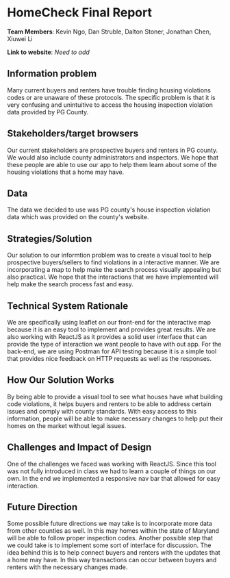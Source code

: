# HomeCheck Final Report
**Team Members**: Kevin Ngo, Dan Struble, Dalton Stoner, Jonathan Chen, Xiuwei Li

**Link to website**: *Need to add*

## Information problem
Many current buyers and renters have trouble finding housing violations codes or are unaware of these protocols. The specific problem is that it is very confusing and unintuitive to access the housing inspection violation data provided by PG County.

## Stakeholders/target browsers
Our current stakeholders are prospective buyers and renters in PG county. We would also include county administrators and inspectors. We hope that these people are able to use our app to help them learn about some of the housing violations that a home may have.

## Data
The data we decided to use was PG county's house inspection violation data which was provided on the county's website.

## Strategies/Solution
Our solution to our informtion problem was to create a visual tool to help prospective buyers/sellers to find violations in a interactive manner. We are incorporating a map to help make the search process visually appealing but also practical. We hope that the interactions that we have implemented will help make the search process fast and easy.

## Technical System Rationale
We are specifically using leaflet on our front-end for the interactive map because it is an easy tool to implement and provides great results. We are also working with ReactJS as it provides a solid user interface that can provide the type of interaction we want people to have with out app. For the back-end, we are using Postman for API testing because it is a simple tool that provides nice feedback on HTTP requests as well as the responses.

## How Our Solution Works
By being able to provide a visual tool to see what houses have what building code violations, it helps buyers and renters to be able to address certain issues and comply with county standards. With easy access to this information, people will be able to make necessary changes to help put their homes on the market without legal issues.

## Challenges and Impact of Design
One of the challenges we faced was working with ReactJS. Since this tool was not fully introduced in class we had to learn a couple of things on our own. In the end we implemented a responsive nav bar that allowed for easy interaction.

## Future Direction
Some possible future directions we may take is to incorporate more data from other counties as well. In this may homes within the state of Maryland will be able to follow proper inspection codes. Another possible step that we could take is to implement some sort of interface for discussion. The idea behind this is to help connect buyers and renters with the updates that a home may have. In this way transactions can occur between buyers and renters with the necessary changes made.
